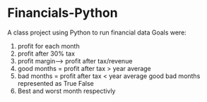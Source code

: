 # Financials-Python
A class project using Python to run financial data
Goals were:
1. profit for each month 
2. profit after 30% tax
3. profit margin--> profit after tax/revenue
4. good months = profit after tax > year average
5. bad months = profit after tax < year average
good bad months represented as True False
6. Best and worst month respectivly 
